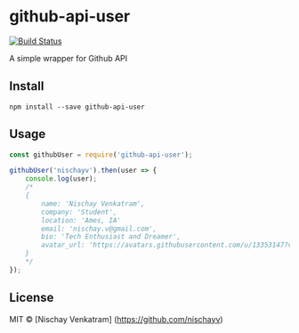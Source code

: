 # github-api-user
[![Build Status](https://travis-ci.org/nischayv/github-api-user.svg?branch=master)](https://travis-ci.org/nischayv/github-api-user)

A simple wrapper for Github API

## Install

`npm install --save github-api-user`

## Usage

```javascript
const githubUser = require('github-api-user');

githubUser('nischayv').then(user => {
    console.log(user);
    /*
    {
        name: 'Nischay Venkatram',
        company: 'Student',
        location: 'Ames, IA'
        email: 'nischay.v@gmail.com',
        bio: 'Tech Enthusiast and Dreamer',
        avatar_url: 'https://avatars.githubusercontent.com/u/13353147?v=3'
    }
    */
});

```

## License

MIT © [Nischay Venkatram] (https://github.com/nischayv)